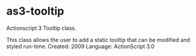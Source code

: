 # as3-tooltip
Actionscript 3 Tooltip class.

This class allows the user to add a static tooltip that can be modified and styled run-time.
Created: 2009
Language: ActionScript 3.0
